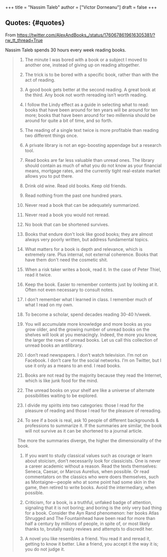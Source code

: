 +++
title = "Nassim Taleb"
author = ["Victor Dorneanu"]
draft = false
+++

## Quotes: {#quotes}

From <https://twitter.com/AlexAndBooks_/status/1760678619616305381/?rw_tt_thread=True>

Nassim Taleb spends 30 hours every week reading books.

> 1.  The minute I was bored with a book or a subject I moved to another one, instead of
>     giving up on reading altogether.
>
> 2.  The trick is to be bored with a specific book, rather than with the act of reading.
>
> 3.  A good book gets better at the second reading. A great book at the third. Any book not
>     worth rereading isn’t worth reading.
>
> 4.  I follow the Lindy effect as a guide in selecting what to read: books that have been
>     around for ten years will be around for ten more; books that have been around for two
>     millennia should be around for quite a bit of time, and so forth.
>
> 5.  The reading of a single text twice is more profitable than reading two different things
>     once.
>
> 6.  A private library is not an ego-boosting appendage but a research tool.
>
> 7.  Read books are far less valuable than unread ones. The library should contain as much
>     of what you do not know as your financial means, mortgage rates, and the currently
>     tight real-estate market allows you to put there.
>
> 8.  Drink old wine. Read old books. Keep old friends.
>
> 9.  Read nothing from the past one hundred years.
>
> 10. Never read a book that can be adequately summarized.
>
> 11. Never read a book you would not reread.
>
> 12. No book that can be shortened survives.
>
> 13. Books that endure don't look like good books; they are almost always very poorly
>     written, but address fundamental topics.
>
> 14. What matters for a book is depth and relevance, which is extremely rare. Plus
>     internal, not external coherence. Books that have them don't need the cosmetic shit.
>
> 15. When a risk taker writes a book, read it. In the case of Peter Thiel, read it twice.
>
> 16. Keep the book. Easier to remember contents just by looking at it. Often not even
>     necessary to consult notes.
>
> 17. I don't remember what I learned in class. I remember much of what I read on my own.
>
> 18. To become a scholar, spend decades reading 30-40 h/week.
>
> 19. You will accumulate more knowledge and more books as you grow older, and the growing
>     number of unread books on the shelves will look at you menacingly. Indeed, the more
>     you know, the larger the rows of unread books. Let us call this collection of unread
>     books an antilibrary.
>
> 20. I don’t read newspapers. I don’t watch television. I’m not on Facebook. I don’t care
>     for the social networks. I’m on Twitter, but I use it only as a means to an end. I
>     read books.
>
> 21. Books are not read by the majority because they read the Internet, which is like junk
>     food for the mind.
>
> 22. The unread books on your shelf are like a universe of alternate possibilities waiting
>     to be explored.
>
> 23. I divide my spirits into two categories: those I read for the pleasure of reading and
>     those I read for the pleasure of rereading.
>
> 24. To see if a book is real, ask 10 people of different backgrounds &amp; professions to
>     summarize it. If the summaries are similar, the book will not survive as it can be
>     shortened to a journal article.
>
> The more the summaries diverge, the higher the dimensionality of the book.
>
> 1.  If you want to study classical values such as courage or learn about stoicism, don’t
>     necessarily look for classicists. One is never a career academic without a reason.
>     Read the texts themselves: Seneca, Caesar, or Marcus Aurelius, when possible. Or read
>     commentators on the classics who were doers themselves, such as Montaigne—people who
>     at some point had some skin in the game, then retired to write books. Avoid the
>     intermediary, when possible.
>
> 2.  Criticism, for a book, is a truthful, unfaked badge of attention, signaling that it is
>     not boring; and boring is the only very bad thing for a book. Consider the Ayn Rand
>     phenomenon: her books Atlas Shrugged and The Fountainhead have been read for more than
>     half a century by millions of people, in spite of, or most likely thanks to, brutally
>     nasty reviews and attempts to discredit her.
>
> 3.  A novel you like resembles a friend. You read it and reread it, getting to know it
>     better. Like a friend, you accept it the way it is; you do not judge it.
